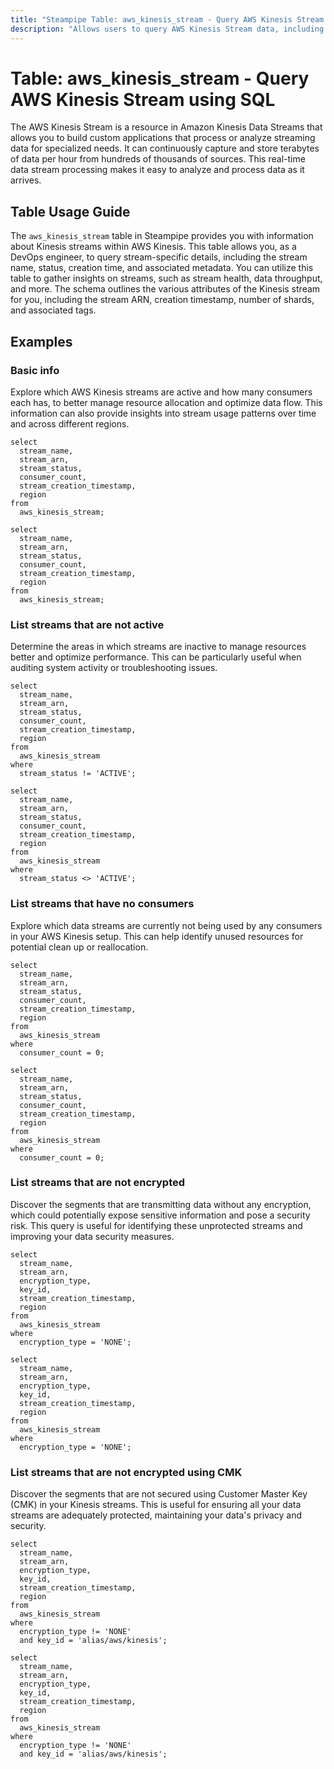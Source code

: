 ```yaml
---
title: "Steampipe Table: aws_kinesis_stream - Query AWS Kinesis Stream using SQL"
description: "Allows users to query AWS Kinesis Stream data, including stream name, status, creation time, and associated tags."
---
```


# Table: aws_kinesis_stream - Query AWS Kinesis Stream using SQL

The AWS Kinesis Stream is a resource in Amazon Kinesis Data Streams that allows you to build custom applications that process or analyze streaming data for specialized needs. It can continuously capture and store terabytes of data per hour from hundreds of thousands of sources. This real-time data stream processing makes it easy to analyze and process data as it arrives.

## Table Usage Guide

The `aws_kinesis_stream` table in Steampipe provides you with information about Kinesis streams within AWS Kinesis. This table allows you, as a DevOps engineer, to query stream-specific details, including the stream name, status, creation time, and associated metadata. You can utilize this table to gather insights on streams, such as stream health, data throughput, and more. The schema outlines the various attributes of the Kinesis stream for you, including the stream ARN, creation timestamp, number of shards, and associated tags.

## Examples

### Basic info
Explore which AWS Kinesis streams are active and how many consumers each has, to better manage resource allocation and optimize data flow. This information can also provide insights into stream usage patterns over time and across different regions.

```sql+postgres
select
  stream_name,
  stream_arn,
  stream_status,
  consumer_count,
  stream_creation_timestamp,
  region
from
  aws_kinesis_stream;
```

```sql+sqlite
select
  stream_name,
  stream_arn,
  stream_status,
  consumer_count,
  stream_creation_timestamp,
  region
from
  aws_kinesis_stream;
```


### List streams that are not active
Determine the areas in which streams are inactive to manage resources better and optimize performance. This can be particularly useful when auditing system activity or troubleshooting issues.

```sql+postgres
select
  stream_name,
  stream_arn,
  stream_status,
  consumer_count,
  stream_creation_timestamp,
  region
from
  aws_kinesis_stream
where
  stream_status != 'ACTIVE';
```

```sql+sqlite
select
  stream_name,
  stream_arn,
  stream_status,
  consumer_count,
  stream_creation_timestamp,
  region
from
  aws_kinesis_stream
where
  stream_status <> 'ACTIVE';
```


### List streams that have no consumers
Explore which data streams are currently not being used by any consumers in your AWS Kinesis setup. This can help identify unused resources for potential clean up or reallocation.

```sql+postgres
select
  stream_name,
  stream_arn,
  stream_status,
  consumer_count,
  stream_creation_timestamp,
  region
from
  aws_kinesis_stream
where
  consumer_count = 0;
```

```sql+sqlite
select
  stream_name,
  stream_arn,
  stream_status,
  consumer_count,
  stream_creation_timestamp,
  region
from
  aws_kinesis_stream
where
  consumer_count = 0;
```


### List streams that are not encrypted
Discover the segments that are transmitting data without any encryption, which could potentially expose sensitive information and pose a security risk. This query is useful for identifying these unprotected streams and improving your data security measures.

```sql+postgres
select
  stream_name,
  stream_arn,
  encryption_type,
  key_id,
  stream_creation_timestamp,
  region
from
  aws_kinesis_stream
where
  encryption_type = 'NONE';
```

```sql+sqlite
select
  stream_name,
  stream_arn,
  encryption_type,
  key_id,
  stream_creation_timestamp,
  region
from
  aws_kinesis_stream
where
  encryption_type = 'NONE';
```


### List streams that are not encrypted using CMK
Discover the segments that are not secured using Customer Master Key (CMK) in your Kinesis streams. This is useful for ensuring all your data streams are adequately protected, maintaining your data's privacy and security.

```sql+postgres
select
  stream_name,
  stream_arn,
  encryption_type,
  key_id,
  stream_creation_timestamp,
  region
from
  aws_kinesis_stream
where
  encryption_type != 'NONE'
  and key_id = 'alias/aws/kinesis';
```

```sql+sqlite
select
  stream_name,
  stream_arn,
  encryption_type,
  key_id,
  stream_creation_timestamp,
  region
from
  aws_kinesis_stream
where
  encryption_type != 'NONE'
  and key_id = 'alias/aws/kinesis';
```